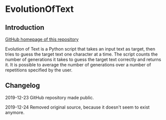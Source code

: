 # EvolutionOfText

## Introduction
[GitHub homepage of this repository](https://dennisreershemius.github.io/EvolutionOfText/)

Evolution of Text is a Python script that takes an input text as target, then tries to guess the target text one character at a time. The script counts the number of generations it takes to guess the target text correctly and returns it. It is possible to average the number of generations over a number of repetitions specified by the user.

## Changelog
2019-12-23 GitHub repository made public.

2019-12-24 Removed original source, because it doesn't seem to exist anymore.
